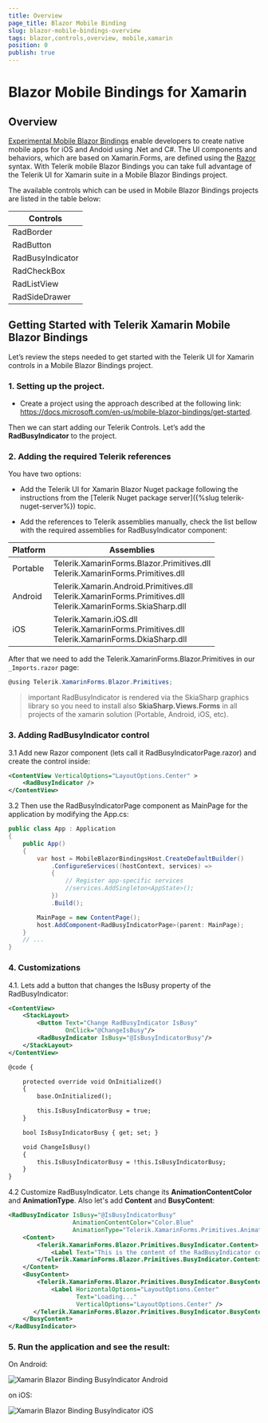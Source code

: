 ```yaml
---
title: Overview
page_title: Blazor Mobile Binding
slug: blazor-mobile-bindings-overview
tags: blazor,controls,overview, mobile,xamarin
position: 0
publish: true
---
```


# Blazor Mobile Bindings for Xamarin

## Overview

[Experimental Mobile Blazor Bindings](https://docs.microsoft.com/en-us/mobile-blazor-bindings/) enable developers to create native mobile apps for iOS and Andoid using .Net and C#. The UI components and behaviors, which are based on Xamarin.Forms, are defined using the [Razor](https://docs.microsoft.com/en-us/aspnet/core/mvc/views/razor?view=aspnetcore-3.1) syntax. 
With Telerik mobile Blazor Bindings you can take full advantage of the Telerik UI for Xamarin suite in a Mobile Blazor Bindings project. 

The available controls which can be used in Mobile Blazor Bindings projects are listed in the table below: 

| Controls |
| -------- |
| RadBorder |
| RadButton |
| RadBusyIndicator |
| RadCheckBox |
| RadListView |
| RadSideDrawer |

## Getting Started with Telerik Xamarin Mobile Blazor Bindings

Let’s review the steps needed to get started with the Telerik UI for Xamarin controls in a Mobile Blazor Bindings project.

### 1. Setting up the project.

* Create a project using the approach described at the following link: https://docs.microsoft.com/en-us/mobile-blazor-bindings/get-started. 

Then we can start adding our Telerik Controls. 
Let’s add the **RadBusyIndicator** to the project.


### 2. Adding the required Telerik references

You have two options:

*	Add the Telerik UI for Xamarin Blazor Nuget package following the instructions from the [Telerik Nuget package server]({%slug telerik-nuget-server%}) topic.

*	Add the references to Telerik assemblies manually, check the list bellow with the required assemblies for RadBusyIndicator component:

| Platform | Assemblies |
| -------- | ---------- |
| Portable | Telerik.XamarinForms.Blazor.Primitives.dll<br/>Telerik.XamarinForms.Primitives.dll |
| Android  | Telerik.Xamarin.Android.Primitives.dll<br/>Telerik.XamarinForms.Primitives.dll<br /> Telerik.XamarinForms.SkiaSharp.dll |
| iOS      | Telerik.Xamarin.iOS.dll <br/>Telerik.XamarinForms.Primitives.dll<br/>Telerik.XamarinForms.DkiaSharp.dll |

After that we need to add the Telerik.XamarinForms.Blazor.Primitives in our `_Imports.razor` page:

```C#
@using Telerik.XamarinForms.Blazor.Primitives;
```

>important RadBusyIndicator is rendered via the SkiaSharp graphics library so you need to install also **SkiaSharp.Views.Forms** in all projects of the xamarin solution (Portable, Android, iOS, etc).

### 3. Adding RadBusyIndicator control
	
3.1 Add new Razor component (lets call it RadBusyIndicatorPage.razor) and create the control inside:
		
```XML
<ContentView VerticalOptions="LayoutOptions.Center" >
	<RadBusyIndicator />
</ContentView>
```
	
3.2 Then use the RadBusyIndicatorPage component as MainPage for the application by modifying the App.cs:

```C#
public class App : Application
{
    public App()
    {
        var host = MobileBlazorBindingsHost.CreateDefaultBuilder()
            .ConfigureServices((hostContext, services) =>
            {
                // Register app-specific services
                //services.AddSingleton<AppState>();
            })
            .Build();

        MainPage = new ContentPage();
        host.AddComponent<RadBusyIndicatorPage>(parent: MainPage);
    }
    // ...
}
```

### 4. Customizations

4.1. Lets add a button that changes the IsBusy property of the RadBusyIndicator:
	
```XML
<ContentView>
	<StackLayout>
		<Button Text="Change RadBusyIndicator IsBusy" 
				OnClick="@ChangeIsBusy"/>
		<RadBusyIndicator IsBusy="@IsBusyIndicatorBusy"/>
	</StackLayout>
</ContentView>

@code {

	protected override void OnInitialized()
	{
		base.OnInitialized();

		this.IsBusyIndicatorBusy = true;
	}

	bool IsBusyIndicatorBusy { get; set; }

	void ChangeIsBusy()
	{
		this.IsBusyIndicatorBusy = !this.IsBusyIndicatorBusy;
	}
}
```

4.2 Customize RadBusyIndicator. Lets change its **AnimationContentColor** and **AnimationType**. Also let's add **Content** and **BusyContent**:
	
```XML
<RadBusyIndicator IsBusy="@IsBusyIndicatorBusy"	
				  AnimationContentColor="Color.Blue"                 
				  AnimationType="Telerik.XamarinForms.Primitives.AnimationType.Animation4">
    <Content>
        <Telerik.XamarinForms.Blazor.Primitives.BusyIndicator.Content>
            <Label Text="This is the content of the RadBusyIndicator control displayed when the indicator is not busy." />
        </Telerik.XamarinForms.Blazor.Primitives.BusyIndicator.Content>
    </Content>
    <BusyContent>
        <Telerik.XamarinForms.Blazor.Primitives.BusyIndicator.BusyContent>
            <Label HorizontalOptions="LayoutOptions.Center"
                   Text="Loading..."
                   VerticalOptions="LayoutOptions.Center" />
       </Telerik.XamarinForms.Blazor.Primitives.BusyIndicator.BusyContent>
    </BusyContent>
</RadBusyIndicator>
```

### 5. Run the application and see the result:

On Android:

![Xamarin Blazor Binding BusyIndicator Android](images/busyindicator-blazor-xamarin-android.png "Xamarin Blazor Binding BusyIndicator")

on iOS:

![Xamarin Blazor Binding BusyIndicator iOS](images/busyindicator-blazor-xamarin-iOS.png "Xamarin Blazor Binding BusyIndicator")
